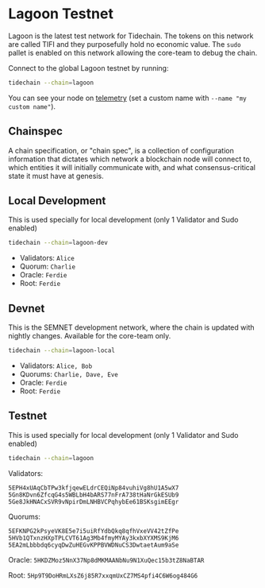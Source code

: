 # Lagoon Testnet

Lagoon is the latest test network for Tidechain.
The tokens on this network are called TIFI and they purposefully hold no economic value.
The `sudo` pallet is enabled on this network allowing the core-team to debug the chain.

Connect to the global Lagoon testnet by running:

```bash
tidechain --chain=lagoon
```

You can see your node on [telemetry] (set a custom name with `--name "my custom name"`).

[telemetry]: https://telemetry.tidefi.io/#list/Lagoon

## Chainspec

A chain specification, or "chain spec", is a collection of configuration information that dictates which network a blockchain node will connect to, which entities it will initially communicate with, and what consensus-critical state it must have at genesis.

## Local Development

This is used specially for local development (only 1 Validator and Sudo enabled)

```bash
tidechain --chain=lagoon-dev
```

- Validators: `Alice`
- Quorum: `Charlie`
- Oracle: `Ferdie`
- Root: `Ferdie`

## Devnet

This is the SEMNET development network, where the chain is updated with nightly changes. Available for the core-team only.

```bash
tidechain --chain=lagoon-local
```

- Validators: `Alice, Bob`
- Quorums: `Charlie, Dave, Eve`
- Oracle: `Ferdie`
- Root: `Ferdie`

## Testnet

This is used specially for local development (only 1 Validator and Sudo enabled)

```bash
tidechain --chain=lagoon
```

Validators:

```
5EPH4xUAqCbTPw3kfjqewELdrCEQiNp84vuhiVg8hU1A5wX7
5Gn8KDvn6ZfcqG4s5WBLbH4bARS77nFrA738tHaNrGkESUb9
5Ge8JkHNACxSVR9vNpirDmLNHBVCPqhybEe61BSKsgimEEgr
```

Quorums:

```
5EFKNPG2kPsyeVK8E5e7i5uiRfYdbQkq8qfhVxeVV42tZfPe
5HVb1QTxnzHXpTPLCVT61Ag3Mb4fmyMYAy3kxbXYXMS9KjM6
5EA2mLbbbdq6cyqDwZuHEGvKPPBVWDNuCS3DwtaetAum9aSe
```

Oracle: `5HKDZMoz5NnX37Np8dMKMAANbNu9N1XuQec15b3tZ8NaBTAR`

Root: `5Hp9T9DoHRmLXsZ6j85R7xxqmUxCZ7MS4pfi4C6W6og484G6`
